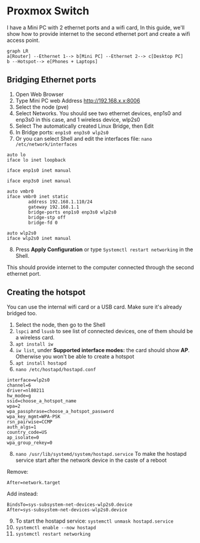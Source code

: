 # Proxmox Switch

I have a Mini PC with 2 ethernet ports and a wifi card, In this guide, we'll show how to provide internet to the second ethernet port and create a wifi access point.


```mermaid
graph LR
a[Router] --Ethernet 1--> b[Mini PC] --Ethernet 2--> c[Desktop PC]
b --Hotspot--> e[Phones + Laptops]
```

## Bridging Ethernet ports

1. Open Web Browser
2. Type Mini PC web Address http://192.168.x.x:8006
3. Select the node (pve)
4. Select Networks. You should see two ethernet devices, enp1s0 and enp3s0 in this case, and 1 wireless device, wlp2s0
5. Select The automatically created Linux Bridge, then Edit
6. In Bridge ports: `enp1s0 enp3s0 wlp2s0`
7. Or you can select Shell and edit the interfaces file: `nano /etc/network/interfaces`

```
auto lo
iface lo inet loopback

iface enp1s0 inet manual

iface enp3s0 inet manual

auto vmbr0
iface vmbr0 inet static
        address 192.168.1.110/24
        gateway 192.168.1.1
        bridge-ports enp1s0 enp3s0 wlp2s0
        bridge-stp off
        bridge-fd 0

auto wlp2s0
iface wlp2s0 inet manual
```

8. Press **Apply Configuration** or type `Systemctl restart networking` in the Shell.

This should provide internet to the computer connected through the second ethernet port.

## Creating the hotspot

You can use the internal wifi card or a USB card. Make sure it's already bridged too.

1. Select the node, then go to the Shell
2. `lspci` and `lsusb` to see list of connected devices, one of them should be a wireless card.
3. `apt install iw`
4. `iw list`, under **Supported interface modes:** the card should show **AP**. Otherwise you won't be able to create a hotspot
5. `apt install hostapd`
6. `nano /etc/hostapd/hostapd.conf`

```
interface=wlp2s0
channel=6
driver=nl80211
hw_mode=g
ssid=choose_a_hotspot_name
wpa=2
wpa_passphrase=choose_a_hotspot_password
wpa_key_mgmt=WPA-PSK
rsn_pairwise=CCMP
auth_algs=1
country_code=US
ap_isolate=0
wpa_group_rekey=0
```
8. `nano /usr/lib/systemd/system/hostapd.service` To make the hostapd service start after the network device in the caste of a reboot

Remove:

```
After=network.target
```

Add instead:

```
BindsTo=sys-subsystem-net-devices-wlp2s0.device
After=sys-subsystem-net-devices-wlp2s0.device
```

9. To start the hostapd service: `systemctl unmask hostapd.service`
10. `systemctl enable --now hostapd`
11. `systemctl restart networking`
